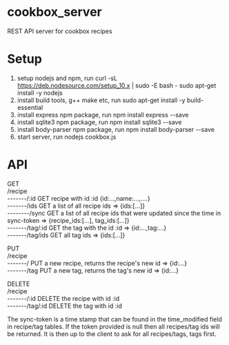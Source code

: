 # cookbox_server
REST API server for cookbox recipes

# Setup
1) setup nodejs and npm, run
curl -sL https://deb.nodesource.com/setup_10.x | sudo -E bash -
sudo apt-get install -y nodejs
2) install build tools, g++ make etc, run
sudo apt-get install -y build-essential
3) install express npm package, run
npm install express --save
3) install sqlite3 npm package, run
npm install sqlite3 --save
4) install body-parser npm package, run
npm install body-parser --save
5) start server, run
nodejs cookbox.js

# API

GET  
/recipe  
-------/:id        GET recipe with id :id {id:...,name:...,....}  
-------/ids        GET a list of all recipe ids => {ids:[...]}  
--------/sync       GET a list of all recipe ids that were updated since the time in sync-token => {recipe_ids:[...], tag_ids:[...]}  
-------/tag/:id    GET the tag with the id :id => {id:...,tag:...}  
-------/tag/ids    GET all tag ids => {ids:[...]}  

PUT  
/recipe  
-------/           PUT a new recipe, returns the recipe's new id => {id:...}  
-------/tag        PUT a new tag, returns the tag's new id => {id:...}

DELETE  
/recipe  
-------/:id        DELETE the recipe with id :id  
-------/tag/:id    DELETE the tag with id :id  

The sync-token is a time stamp that can be found in the time_modified field in recipe/tag tables. If the token provided is null then all recipes/tag ids will be returned. It is then up to the client to ask for all recipes/tags, tags first.

